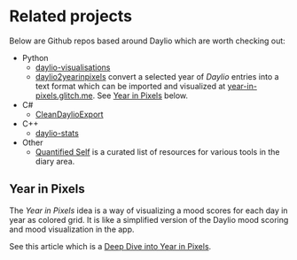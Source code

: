 # Related projects

Below are Github repos based around Daylio which are worth checking out:

- Python
    * [daylio-visualisations](https://github.com/pajowu/daylio-visualisations)
    * [daylio2yearinpixels](https://github.com/pwcazenave/daylio2yearinpixels) convert a selected year of _Daylio_ entries into a text format which can be imported and visualized at [year-in-pixels.glitch.me](http://year-in-pixels.glitch.me/). See [Year in Pixels](#year-in-pixels) below.
- C#
    * [CleanDaylioExport](https://github.com/ecsplendid/CleanDaylioExport)
- C++
    * [daylio-stats](https://github.com/xdmtk/daylio-stats)
- Other
    * [Quantified Self](https://github.com/woop/awesome-quantified-self) is a curated list of resources for various tools in the diary area.


## Year in Pixels

The _Year in Pixels_ idea is a way of visualizing a mood scores for each day in year as colored grid. It is like a simplified version of the Daylio mood scoring and mood visualization in the app.

See this article which is a [Deep Dive into Year in Pixels](https://bulletjournal.com/blogs/bulletjournalist/deep-dive-year-in-pixels).
